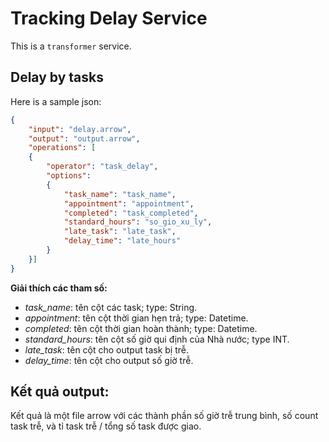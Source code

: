 # Tracking Delay Service

This is a `transformer` service.

## Delay by tasks
Here is a sample json:
```json
{
    "input": "delay.arrow",
    "output": "output.arrow",
    "operations": [
    {
        "operator": "task_delay",
        "options":
        {
            "task_name": "task_name",
            "appointment": "appointment",
            "completed": "task_completed",
            "standard_hours": "so_gio_xu_ly",
            "late_task": "late_task",
            "delay_time": "late_hours"
        }
    }]
}
```
**Giải thích các tham số:**

- *task_name*: tên cột các task; type: String.
- *appointment*: tên cột thời gian hẹn trả; type: Datetime.
- *completed*: tên cột thời gian hoàn thành; type: Datetime.
- *standard_hours*: tên cột số giờ qui định của Nhà nước; type INT.
- *late_task*: tên cột cho output task bị trễ.
- *delay_time*: tên cột cho output số giờ trễ.

## Kết quả output:
Kết quả là một file arrow với các thành phần số giờ trễ trung bình, số count task trễ, và tỉ task trễ / tổng số task được giao.


